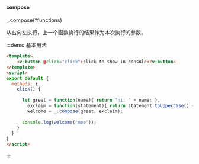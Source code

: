#### compose

_.compose(*functions) 

从右向左执行，上一个函数执行的结果作为本次执行的参数。

:::demo 基本用法
```html
<template>
    <v-button @click="click">click to show in console</v-button>
</template>
<script>
export default {
  methods: {
    click() {
      
      let greet = function(name){ return "hi: " + name; },
        exclaim = function(statement){ return statement.toUpperCase() + "!"; },
        welcome = _.compose(greet, exclaim);
      
      console.log(welcome('moe'));
    }
  }
}
</script>
```
:::
